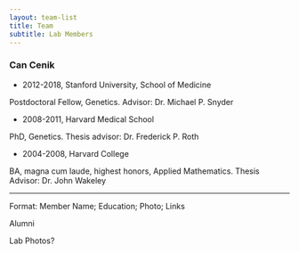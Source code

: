 ```yaml
---
layout: team-list
title: Team
subtitle: Lab Members
---
```


### Can Cenik
* 2012-2018, Stanford University, School of Medicine

Postdoctoral Fellow, Genetics. Advisor: Dr. Michael P. Snyder

* 2008-2011, Harvard Medical School

PhD, Genetics. Thesis advisor: Dr. Frederick P. Roth

* 2004-2008, Harvard College

BA, magna cum laude, highest honors, Applied Mathematics. Thesis Advisor: Dr. John Wakeley

*****


Format:
Member Name; 
Education;
Photo;
Links

Alumni

Lab Photos?
